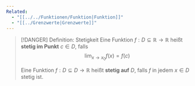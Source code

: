 ```yaml
---
Related:
  - "[[../../Funktionen/Funktion|Funktion]]"
  - "[[../Grenzwerte|Grenzwerte]]"
---
```


> [!DANGER] Definition: Stetigkeit 
> Eine Funktion $f: D\subseteq \mathbb{R} \to \mathbb{R}$ heißt **stetig im Punkt** $c\in D$, falls
> $$\lim_{x\to x_0} f(x) = f(c)$$
> 
> Eine Funktion $f: D\subseteq D \to \mathbb{R}$ heißt **stetig auf** $D$, falls $f$ in jedem $x\in D$ stetig ist.


